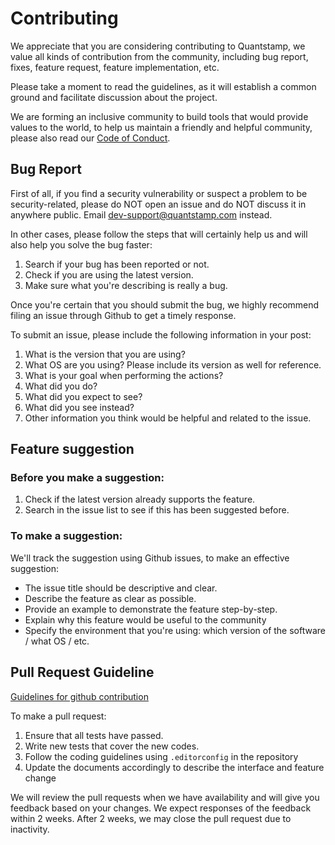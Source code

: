 # Contributing

We appreciate that you are considering contributing to Quantstamp, 
we value all kinds of contribution from the community, including bug report, fixes, 
feature request, feature implementation, etc.

Please take a moment to read the guidelines, 
as it will establish a common ground and facilitate discussion about the project.

We are forming an inclusive community to build tools that would provide values to the world, 
to help us maintain a friendly and helpful community, please also read our [Code of Conduct](https://github.com/quantstamp/opensource-doc-gen/blob/master/CodeOfConduct.md).

## Bug Report

First of all, if you find a security vulnerability or suspect a problem to be security-related, 
please do NOT open an issue and do NOT discuss it in anywhere public. 
Email dev-support@quantstamp.com instead.

In other cases, 
please follow the steps that will certainly help us and will also help you solve the bug faster:
1. Search if your bug has been reported or not. 
2. Check if you are using the latest version.
3. Make sure what you're describing is really a bug.


Once you're certain that you should submit the bug, 
we highly recommend filing an issue through Github to get a timely response. 

To submit an issue, please include the following information in your post:
1. What is the version that you are using?
2. What OS are you using? Please include its version as well for reference.
3. What is your goal when performing the actions?
4. What did you do?
5. What did you expect to see?
6. What did you see instead?
7. Other information you think would be helpful and related to the issue.

## Feature suggestion

### Before you make a suggestion:
1. Check if the latest version already supports the feature.
2. Search in the issue list to see if this has been suggested before.

### To make a suggestion:
We'll track the suggestion using Github issues, to make an effective suggestion:

* The issue title should be descriptive and clear.
* Describe the feature as clear as possible.
* Provide an example to demonstrate the feature step-by-step.
* Explain why this feature would be useful to the community 
* Specify the environment that you're using: which version of the software / what OS / etc.

## Pull Request Guideline

[Guidelines for github contribution](https://gist.github.com/Chaser324/ce0505fbed06b947d962)

To make a pull request:
1. Ensure that all tests have passed.
2. Write new tests that cover the new codes.
2. Follow the coding guidelines using `.editorconfig` in the repository
3. Update the documents accordingly to describe the interface and feature change

We will review the pull requests when we have availability and 
will give you feedback based on your changes. We expect responses of the feedback within 2 weeks.
After 2 weeks, we may close the pull request due to inactivity.

